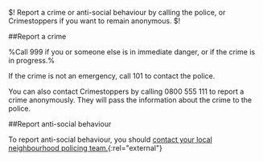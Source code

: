 $! Report a crime or anti-social behaviour by calling the police, or Crimestoppers if you want to remain anonymous. $!

##Report a crime

%Call 999 if you or someone else is in immediate danger, or if the crime is in progress.%

If the crime is not an emergency, call 101 to contact the police.

You can also contact Crimestoppers by calling 0800 555 111 to report a crime anonymously. They will pass the information about the crime to the police.

##Report anti-social behaviour

To report anti-social behaviour, you should [contact your local neighbourhood policing team.](http://www.police.uk/ "contact your local neighbourhood policing team"){:rel="external"}
